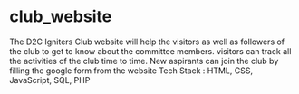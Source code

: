 # club_website
The D2C Igniters Club website will help the visitors as well as followers of the club to get 
to know about the committee members. visitors can track all the activities of the club 
time to time. New aspirants can join the club by filling the google form from the website
Tech Stack : HTML, CSS, JavaScript, SQL, PHP
